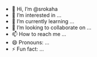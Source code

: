 - 👋 Hi, I’m @srokaha
- 👀 I’m interested in ...
- 🌱 I’m currently learning ...
- 💞️ I’m looking to collaborate on ...
- 📫 How to reach me ...
- 😄 Pronouns: ...
- ⚡ Fun fact: ...

<!---
srokaha/srokaha is a ✨ special ✨ repository because its `README.md` (this file) appears on your GitHub profile.
You can click the Preview link to take a look at your changes.
--->
